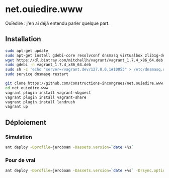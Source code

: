 # net.ouiedire.www

Ouïedire : j'en ai déjà entendu parler quelque part.

## Installation

```bash
sudo apt-get update
sudo apt-get install gdebi-core resolvconf dnsmasq virtualbox zlib1g-dev
wget https://dl.bintray.com/mitchellh/vagrant/vagrant_1.7.4_x86_64.deb
sudo gdebi -n vagrant_1.7.4_x86_64.deb
sudo sh -c 'echo "server=/vagrant.dev/127.0.0.1#10053" > /etc/dnsmasq.d/vagrant-landrush'
sudo service dnsmasq restart

git clone https://github.com/constructions-incongrues/net.ouiedire.www.git
cd net.ouiedire.www
vagrant plugin install vagrant-vbguest
vagrant plugin install vagrant-share
vagrant plugin install landrush
vagrant up
```

## Déploiement

### Simulation

```bash
ant deploy -Dprofile=jeroboam -Dassets.version=`date +%s`
```

### Pour de vrai

```bash
ant deploy -Dprofile=jeroboam -Dassets.version=`date +%s` -Drsync.options=--delete-after
```
